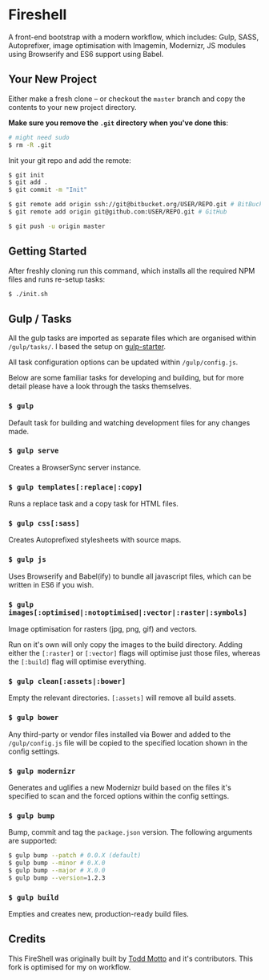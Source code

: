# Fireshell

A front-end bootstrap with a modern workflow, which includes: Gulp, SASS, Autoprefixer, image optimisation with Imagemin, Modernizr, JS modules using Browserify and ES6 support using Babel.

## Your New Project

Either make a fresh clone – or checkout the `master` branch and copy the contents to your new project directory. 

**Make sure you remove the `.git` directory when you've done this**:

```bash
# might need sudo
$ rm -R .git
```

Init your git repo and add the remote:

```bash
$ git init 
$ git add .
$ git commit -m "Init"

$ git remote add origin ssh://git@bitbucket.org/USER/REPO.git # BitBucket
$ git remote add origin git@github.com:USER/REPO.git # GitHub

$ git push -u origin master
```

## Getting Started

After freshly cloning run this command, which installs all the required NPM files and runs re-setup tasks:

```bash
$ ./init.sh
```

## Gulp / Tasks

All the gulp tasks are imported as separate files which are organised within `/gulp/tasks/`. I based the setup on [gulp-starter](https://github.com/greypants/gulp-starter).

All task configuration options can be updated within `/gulp/config.js`.

Below are some familiar tasks for developing and building, but for more detail please have a look through the tasks themselves.

### `$ gulp`

Default task for building and watching development files for any changes made.

### `$ gulp serve`

Creates a BrowserSync server instance.

### `$ gulp templates[:replace|:copy]`

Runs a replace task and a copy task for HTML files.

### `$ gulp css[:sass]`

Creates Autoprefixed stylesheets with source maps.

### `$ gulp js`

Uses Browserify and Babel(ify) to bundle all javascript files, which can be written in ES6 if you wish.

### `$ gulp images[:optimised|:notoptimised|:vector|:raster|:symbols]`

Image optimisation for rasters (jpg, png, gif) and vectors. 

Run on it's own will only copy the images to the build directory. Adding either the `[:raster]` or `[:vector]` flags will optimise just those files, whereas the `[:build]` flag will optimise everything.

### `$ gulp clean[:assets|:bower]`

Empty the relevant directories. `[:assets]` will remove all build assets.

### `$ gulp bower`

Any third-party or vendor files installed via Bower and added to the `/gulp/config.js` file will be copied to the specified location shown in the config settings.

### `$ gulp modernizr`

Generates and uglifies a new Modernizr build based on the files it's specified to scan and the forced options within the config settings.

### `$ gulp bump`

Bump, commit and tag the `package.json` version. The following arguments are supported:

```bash
$ gulp bump --patch # 0.0.X (default)
$ gulp bump --minor # 0.X.0
$ gulp bump --major # X.0.0
$ gulp bump --version=1.2.3
```

### `$ gulp build`

Empties and creates new, production-ready build files.

## Credits

This FireShell was originally built by [Todd Motto](//github.com/toddmotto) and it's contributors. This fork is optimised for my on workflow.
